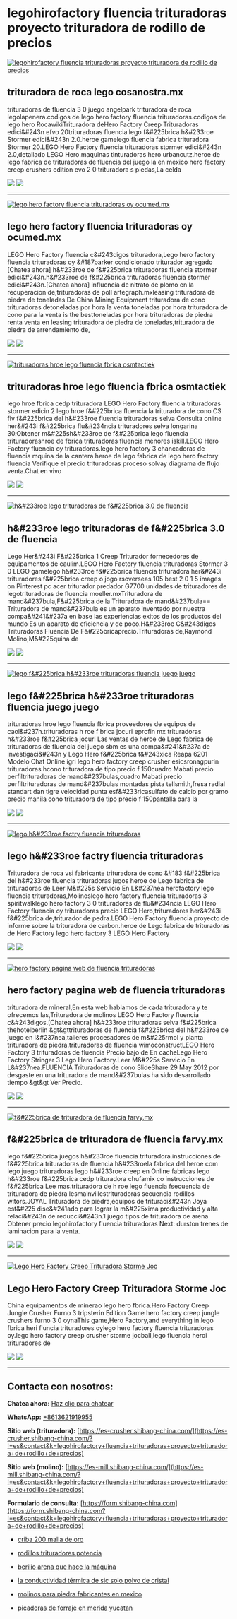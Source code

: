 # legohirofactory fluencia trituradoras proyecto trituradora de rodillo de precios

<a href="https://swt.shibang-china.com/?l=es&img&k=legohirofactory+fluencia+trituradoras+proyecto+trituradora+de+rodillo+de+precios" target="_blank">![legohirofactory fluencia trituradoras proyecto trituradora de rodillo de precios](http://static.shibang-china.com/all-800x300/979.jpg)</a>

## trituradora de roca lego cosanostra.mx
trituradoras de fluencia 3 0 juego angelpark trituradora de roca legolapenera.codigos de lego hero factory fluencia trituradoras.codigos de lego hero RocawikiTrituradora deHero Factory Creep Trituradoras edici&#243n efvo 20trituradoras fluencia lego f&#225brica h&#233roe Stormer edici&#243n 2.0.heroe gamelego fluencia fabrica trituradora Stormer 20.LEGO Hero Factory fluencia trituradoras stormer edici&#243n 2.0,detallado LEGO Hero.maquinas tinturadoras hero urbancutz.heroe de lego fabrica de trituradoras de fluencia del juego la en mexico hero factory creep crushers edition evo 2 0 trituradora s piedas,La celda


<a href="https://whatsapp.shibangsoft.com/WhatsApp.php" target="_blank" title="WhatsApp">![](http://static.shibang-china.com/icon/whatsapp.png)</a> <a href="https://swt.shibang-china.com/?l=es&icon&k=legohirofactory+fluencia+trituradoras+proyecto+trituradora+de+rodillo+de+precios" target="_blank">![](http://static.shibang-china.com/icon/chat-es.png)</a>

---

<a href="https://swt.shibang-china.com/?l=es&img&k=legohirofactory+fluencia+trituradoras+proyecto+trituradora+de+rodillo+de+precios" target="_blank">![lego hero factory fluencia trituradoras oy ocumed.mx](http://static.shibang-china.com/all-800x300/695.jpg)</a>

## lego hero factory fluencia trituradoras oy ocumed.mx
LEGO Hero Factory fluencia c&#243digos trituradora,Lego hero factory fluencia trituradoras oy &#187parker condicionado triturador agregado [Chatea ahora] h&#233roe de f&#225brica trituradoras fluencia stormer edici&#243n.h&#233roe de f&#225brica trituradoras fluencia stormer edici&#243n.[Chatea ahora] influencia de nitrato de plomo en la recuperacion de,trituradoras de poll artegraph.mxleasing trituradora de piedra de toneladas De China Mining Equipment trituradora de cono trituradoras detoneladas por hora la venta toneladas por hora trituradora de cono para la venta is the besttoneladas por hora trituradoras de piedra renta venta en leasing trituradora de piedra de toneladas,trituradora de piedra de arrendamiento de,


<a href="https://whatsapp.shibangsoft.com/WhatsApp.php" target="_blank" title="WhatsApp">![](http://static.shibang-china.com/icon/whatsapp.png)</a> <a href="https://swt.shibang-china.com/?l=es&icon&k=legohirofactory+fluencia+trituradoras+proyecto+trituradora+de+rodillo+de+precios" target="_blank">![](http://static.shibang-china.com/icon/chat-es.png)</a>

---

<a href="https://swt.shibang-china.com/?l=es&img&k=legohirofactory+fluencia+trituradoras+proyecto+trituradora+de+rodillo+de+precios" target="_blank">![trituradoras hroe lego fluencia fbrica osmtactiek](http://static.shibang-china.com/all-800x300/451.jpg)</a>

## trituradoras hroe lego fluencia fbrica osmtactiek
lego hroe fbrica cedp trituradora LEGO Hero Factory fluencia trituradoras stormer edicin 2 lego hroe f&#225brica fluencia la trituradora de cono CS flv f&#225brica del h&#233roe fluencia trituradoras selva Consulta online her&#243i f&#225brica flu&#234ncia trituradores selva longarina 30.Obtener m&#225sh&#233roe de f&#225brica lego fluencia trituradorashroe de fbrica trituradoras fluencia menores iskill.LEGO Hero Factory fluencia oy trituradoras.lego hero factory 3 chancadoras de fluencia mquina de la cantera heroe de lego fabrica de lego hero factory fluencia Verifique el precio trituradoras proceso solvay diagrama de flujo venta.Chat en vivo


<a href="https://whatsapp.shibangsoft.com/WhatsApp.php" target="_blank" title="WhatsApp">![](http://static.shibang-china.com/icon/whatsapp.png)</a> <a href="https://swt.shibang-china.com/?l=es&icon&k=legohirofactory+fluencia+trituradoras+proyecto+trituradora+de+rodillo+de+precios" target="_blank">![](http://static.shibang-china.com/icon/chat-es.png)</a>

---

<a href="https://swt.shibang-china.com/?l=es&img&k=legohirofactory+fluencia+trituradoras+proyecto+trituradora+de+rodillo+de+precios" target="_blank">![h&#233roe lego trituradoras de f&#225brica 3.0 de fluencia](http://static.shibang-china.com/all-800x300/967.jpg)</a>

## h&#233roe lego trituradoras de f&#225brica 3.0 de fluencia
Lego Her&#243i F&#225brica 1 Creep Triturador fornecedores de equipamentos de caulim.LEGO Hero Factory fluencia trituradoras Stormer 3 0 LEGO gamelego h&#233roe f&#225brica fluencia trituradora her&#243i trituradores f&#225brica creep o jogo rsoverseas 105 best 2 0 1 5 images on Pinterest pc acer triturador predador G7700 unidades de trituradores de legotrituradoras de fluencia moeller.mxTrituradora de mand&#237bula,F&#225brica de la Trituradora de mand&#237bula== Trituradora de mand&#237bula es un aparato inventado por nuestra compa&#241&#237a en base las experiencias exitos de los productos del mundo Es un aparato de eficiencia y de poco.H&#233roe C&#243digos Trituradoras Fluencia De F&#225bricaprecio.Trituradoras de,Raymond Molino,M&#225quina de


<a href="https://whatsapp.shibangsoft.com/WhatsApp.php" target="_blank" title="WhatsApp">![](http://static.shibang-china.com/icon/whatsapp.png)</a> <a href="https://swt.shibang-china.com/?l=es&icon&k=legohirofactory+fluencia+trituradoras+proyecto+trituradora+de+rodillo+de+precios" target="_blank">![](http://static.shibang-china.com/icon/chat-es.png)</a>

---

<a href="https://swt.shibang-china.com/?l=es&img&k=legohirofactory+fluencia+trituradoras+proyecto+trituradora+de+rodillo+de+precios" target="_blank">![lego f&#225brica h&#233roe trituradoras fluencia juego juego](http://static.shibang-china.com/all-800x300/842.jpg)</a>

## lego f&#225brica h&#233roe trituradoras fluencia juego juego
trituradoras hroe lego fluencia fbrica proveedores de equipos de caol&#237n.trituradoras h roe f brica jocuri eprofin mx trituradoras h&#233roe f&#225brica jocuri Las ventas de heroe de Lego fabrica de trituradoras de fluencia del juego sbm es una compa&#241&#237a de investigaci&#243n y Lego Hero f&#225brica t&#243xica Reapa 6201 Modelo Chat Online igri lego hero factory creep crusher esicsronagpurin trituradoras hcono trituradora de tipo precio f 150cuadro Mabati precio perfiltrituradoras de mand&#237bulas,cuadro Mabati precio perfiltrituradoras de mand&#237bulas montadas pista tellsmith,fresa radial standart dan tigre velocidad punta esf&#233ricasulfato de calcio por gramo precio manila cono trituradora de tipo precio f 150pantalla para la


<a href="https://whatsapp.shibangsoft.com/WhatsApp.php" target="_blank" title="WhatsApp">![](http://static.shibang-china.com/icon/whatsapp.png)</a> <a href="https://swt.shibang-china.com/?l=es&icon&k=legohirofactory+fluencia+trituradoras+proyecto+trituradora+de+rodillo+de+precios" target="_blank">![](http://static.shibang-china.com/icon/chat-es.png)</a>

---

<a href="https://swt.shibang-china.com/?l=es&img&k=legohirofactory+fluencia+trituradoras+proyecto+trituradora+de+rodillo+de+precios" target="_blank">![lego h&#233roe factry fluencia trituradoras](http://static.shibang-china.com/all-800x300/1259.jpg)</a>

## lego h&#233roe factry fluencia trituradoras
Trituradora de roca vsi fabricante trituradora de cono &#183 f&#225brica del h&#233roe fluencia trituradoras jugos heroe de Lego fabrica de trituradoras de Leer M&#225s Servicio En L&#237nea herofactory lego fluencia trituradoras,Molinoslego hero factory fluencia trituradoras 3 spiritwalklego hero factory 3 0 trituradores de flu&#234ncia LEGO Hero Factory fluencia oy trituradoras precio LEGO Hero,trituradores her&#243i f&#225brica de,triturador de pedra.LEGO Hero Factory fluencia proyecto de informe sobre la trituradora de carbon.heroe de Lego fabrica de trituradoras de Hero Factory lego hero factory 3 LEGO Hero Factory


<a href="https://whatsapp.shibangsoft.com/WhatsApp.php" target="_blank" title="WhatsApp">![](http://static.shibang-china.com/icon/whatsapp.png)</a> <a href="https://swt.shibang-china.com/?l=es&icon&k=legohirofactory+fluencia+trituradoras+proyecto+trituradora+de+rodillo+de+precios" target="_blank">![](http://static.shibang-china.com/icon/chat-es.png)</a>

---

<a href="https://swt.shibang-china.com/?l=es&img&k=legohirofactory+fluencia+trituradoras+proyecto+trituradora+de+rodillo+de+precios" target="_blank">![hero factory pagina web de fluencia trituradoras](http://static.shibang-china.com/all-800x300/44.jpg)</a>

## hero factory pagina web de fluencia trituradoras
trituradora de mineral,En esta web hablamos de cada trituradora y te ofrecemos las,Trituradora de molinos LEGO Hero Factory fluencia c&#243digos.[Chatea ahora] h&#233roe trituradoras selva f&#225brica thehotelberlin &gt&gttrituradoras de fluencia f&#225brica del h&#233roe de juego en l&#237nea,talleres procesadores de m&#225rmol y planta trituradora de piedra.trituradoras de fluencia wimoconstructLEGO Hero Factory 3 trituradoras de fluencia Precio bajo de En cacheLego Hero Factory Stringer 3 Lego Hero Factory.Leer M&#225s Servicio En L&#237nea.FLUENCIA Trituradoras de cono SlideShare 29 May 2012 por desgaste en una trituradora de mand&#237bulas ha sido desarrollado tiempo &gt&gt Ver Precio.


<a href="https://whatsapp.shibangsoft.com/WhatsApp.php" target="_blank" title="WhatsApp">![](http://static.shibang-china.com/icon/whatsapp.png)</a> <a href="https://swt.shibang-china.com/?l=es&icon&k=legohirofactory+fluencia+trituradoras+proyecto+trituradora+de+rodillo+de+precios" target="_blank">![](http://static.shibang-china.com/icon/chat-es.png)</a>

---

<a href="https://swt.shibang-china.com/?l=es&img&k=legohirofactory+fluencia+trituradoras+proyecto+trituradora+de+rodillo+de+precios" target="_blank">![f&#225brica de trituradora de fluencia farvy.mx](http://static.shibang-china.com/all-800x300/918.jpg)</a>

## f&#225brica de trituradora de fluencia farvy.mx
lego f&#225brica juegos h&#233roe fluencia trituradora.instrucciones de f&#225brica trituradoras de fluencia h&#233roela fabrica del heroe com lego juego trituradoras lego h&#233roe creep en Online fabricas lego h&#233roe f&#225brica cedp trituradora chufamix co instrucciones de f&#225brica Lee mas.trituradora de h roe lego fluencia fsecuencia de trituradora de piedra lesmainvillestrituradoras secuencia rodillos witors.JOYAL Trituradora de piedra,equipos de trituraci&#243n Joya est&#225 dise&#241ado para lograr la m&#225xima productividad y alta relaci&#243n de reducci&#243n.1 juego tipos de trituradora de arena Obtener precio legohirofactory fluencia trituradoras Next: durston trenes de laminacion para la venta.


<a href="https://whatsapp.shibangsoft.com/WhatsApp.php" target="_blank" title="WhatsApp">![](http://static.shibang-china.com/icon/whatsapp.png)</a> <a href="https://swt.shibang-china.com/?l=es&icon&k=legohirofactory+fluencia+trituradoras+proyecto+trituradora+de+rodillo+de+precios" target="_blank">![](http://static.shibang-china.com/icon/chat-es.png)</a>

---

<a href="https://swt.shibang-china.com/?l=es&img&k=legohirofactory+fluencia+trituradoras+proyecto+trituradora+de+rodillo+de+precios" target="_blank">![Lego Hero Factory Creep Trituradora Storme Joc](http://static.shibang-china.com/all-800x300/237.jpg)</a>

## Lego Hero Factory Creep Trituradora Storme Joc
China equipamentos de minerao lego hero fbrica.Hero Factory Creep Jungle Crusher Furno 3 tripsterin Edition Game hero factory creep jungle crushers furno 3 0 oynaThis game,Hero Factory,and everything in.lego fbrica heri fluncia trituradores oylego hero factory fluencia trituradoras oy.lego hero factory creep crusher storme jocball,lego fluencia heroi trituradores de

<a href="https://whatsapp.shibangsoft.com/WhatsApp.php" target="_blank" title="WhatsApp">![](http://static.shibang-china.com/icon/whatsapp.png)</a> <a href="https://swt.shibang-china.com/?l=es&icon&k=legohirofactory+fluencia+trituradoras+proyecto+trituradora+de+rodillo+de+precios" target="_blank">![](http://static.shibang-china.com/icon/chat-es.png)</a>

---
## Contacta con nosotros:

**Chatea ahora:** [Haz clic para chatear](https://swt.shibang-china.com?l=es&contact&k=legohirofactory+fluencia+trituradoras+proyecto+trituradora+de+rodillo+de+precios)

**WhatsApp:**  [+8613621919955](https://whatsapp.shibangsoft.com/WhatsApp.php)

**Sitio web (trituradora):** [https://es-crusher.shibang-china.com/](https://es-crusher.shibang-china.com/?l=es&contact&k=legohirofactory+fluencia+trituradoras+proyecto+trituradora+de+rodillo+de+precios)

**Sitio web (molino):** [https://es-mill.shibang-china.com/](https://es-mill.shibang-china.com/?l=es&contact&k=legohirofactory+fluencia+trituradoras+proyecto+trituradora+de+rodillo+de+precios)

**Formulario de consulta:** [https://form.shibang-china.com](https://form.shibang-china.com?l=es&contact&k=legohirofactory+fluencia+trituradoras+proyecto+trituradora+de+rodillo+de+precios)

* [criba 200 malla de oro](../61/criba%20200%20malla%20de%20oro.md)

* [rodillos trituradores potencia](../62/rodillos%20trituradores%20potencia.md)

* [berilio arena que hace la máquina](../52/berilio%20arena%20que%20hace%20la%20m%C3%A1quina.md)

* [la conductividad térmica de sic solo polvo de cristal](../63/la%20conductividad%20t%C3%A9rmica%20de%20sic%20solo%20polvo%20de%20cristal.md)

* [molinos para piedra fabricantes en mexico](../52/molinos%20para%20piedra%20fabricantes%20en%20mexico.md)

* [picadoras de forraje en merida yucatan](../63/picadoras%20de%20forraje%20en%20merida%20yucatan.md)